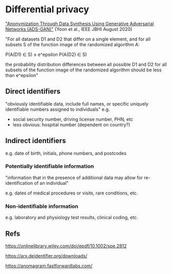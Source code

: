 
# Differential privacy

["Anonymization Through Data Synthesis Using Generative Adversarial Networks (ADS-GAN)"](https://ieeexplore.ieee.org/abstract/document/9034117)
(Yoon et al., IEEE JBHI August 2020)

"For all datasets D1 and D2 that differ on a single element, and for all subsets S of the function
image of the randomized algorithm A:

P(A(D1) ∈ S) ≤ e^epsilon P(A(D2) ∈ S)

the probability distribution differences between all possible D1 and D2 for all subsets of the function image of the randomized
algorithm should be less than e^epsilon"

## Direct identifiers

"obviously identifiable data, include full names, or specific uniquely identifiable numbers assigned to individuals"
e.g. 
- social security number, driving license number, PHN, etc
- less obvious: hospital number (dependent on country?)

## Indirect identifiers

e.g. date of birth, initials, phone numbers, and postcodes

### Potentially identifiable information

"information that in the presence of additional data may allow for re-identification of an individual"

e.g. dates of medical procedures or visits, rare conditions, etc. 

### Non-identifiable information 

e.g. laboratory and physiology test results, clinical coding, etc.



## Refs

https://onlinelibrary.wiley.com/doi/epdf/10.1002/spe.2812

https://arx.deidentifier.org/downloads/

https://anomagram.fastforwardlabs.com/
